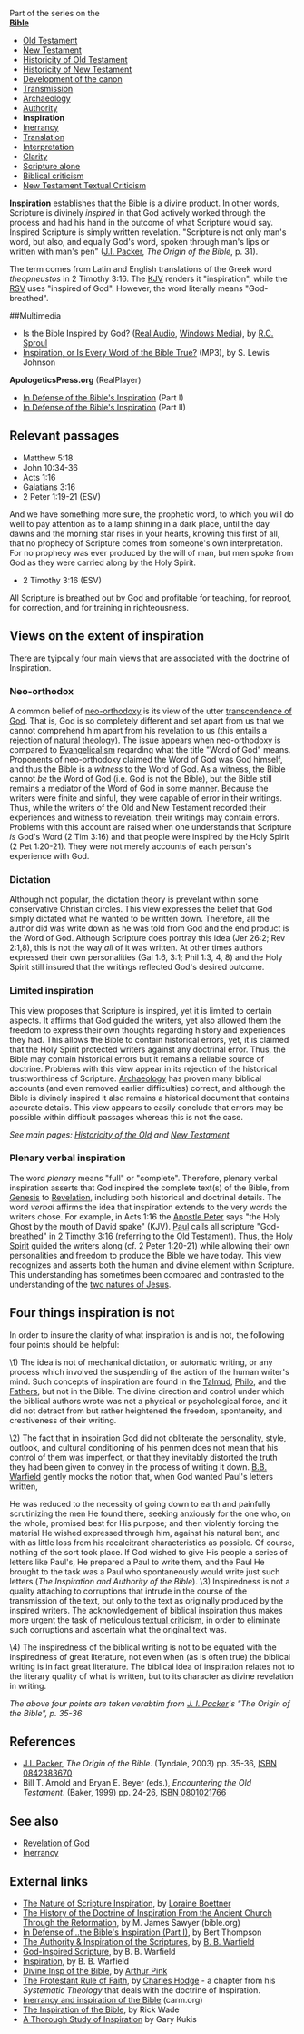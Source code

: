 Part of the series on the  
**[Bible](Bible "Bible")**
-   [Old Testament](Old_Testament "Old Testament")
-   [New Testament](New_Testament "New Testament")
-   [Historicity of Old Testament](Historicity_of_the_Old_Testament "Historicity of the Old Testament")
-   [Historicity of New Testament](Historicity_of_the_New_Testament "Historicity of the New Testament")
-   [Development of the canon](Development_of_the_canon "Development of the canon")
-   [Transmission](Transmission_of_the_Bible "Transmission of the Bible")
-   [Archaeology](Biblical_archaeology "Biblical archaeology")
-   [Authority](Authority_of_the_Bible "Authority of the Bible")
-   **Inspiration**
-   [Inerrancy](Inerrancy_of_the_Bible "Inerrancy of the Bible")
-   [Translation](Translation_of_the_Bible "Translation of the Bible")
-   [Interpretation](Interpretation_of_the_Bible "Interpretation of the Bible")
-   [Clarity](Clarity_of_Scripture "Clarity of Scripture")
-   [Scripture alone](Scripture_alone "Scripture alone")
-   [Biblical criticism](Biblical_criticism "Biblical criticism")
-   [New Testament Textual Criticism](New_Testament_Textual_Criticism "New Testament Textual Criticism")

**Inspiration** establishes that the [Bible](Bible "Bible") is a
divine product. In other words, Scripture is divinely *inspired* in
that God actively worked through the process and had his hand in
the outcome of what Scripture would say. Inspired Scripture is
simply written revelation. "Scripture is not only man's word, but
also, and equally God's word, spoken through man's lips or written
with man's pen" ([J.I. Packer](J.I._Packer "J.I. Packer"),
*The Origin of the Bible*, p. 31).

The term comes from Latin and English translations of the Greek
word *theopneustos* in 2 Timothy 3:16. The [KJV](KJV "KJV") renders
it "inspiration", while the [RSV](RSV "RSV") uses "inspired of
God". However, the word literally means "God-breathed".

##Multimedia

-   Is the Bible Inspired by God?
    ([Real Audio](http://broadcast.ligonier.org/playlists/rym20051026.m3u),
    [Windows Media](http://broadcast.ligonier.org/playlists/rym20051026.asx)),
    by [R.C. Sproul](R.C._Sproul "R.C. Sproul")
-   [Inspiration, or Is Every Word of the Bible True?](http://www.believerschapeldallas.org/audio/slj-69_systematic-theology/006_SLJ_69_32K.mp3)
    (MP3), by S. Lewis Johnson

**ApologeticsPress.org** (RealPlayer)

-   [In Defense of the Bible's Inspiration](http://www.apologeticspress.org/audio/rsf1-l08.rm)
    (Part I)
-   [In Defense of the Bible's Inspiration](http://www.apologeticspress.org/audio/rsf1-l09.rm)
    (Part II)

## Relevant passages

-   Matthew 5:18
-   John 10:34-36
-   Acts 1:16
-   Galatians 3:16
-   2 Peter 1:19-21 (ESV)

And we have something more sure, the prophetic word, to which you
will do well to pay attention as to a lamp shining in a dark place,
until the day dawns and the morning star rises in your hearts,
knowing this first of all, that no prophecy of Scripture comes from
someone's own interpretation. For no prophecy was ever produced by
the will of man, but men spoke from God as they were carried along
by the Holy Spirit.
-   2 Timothy 3:16 (ESV)

All Scripture is breathed out by God and profitable for teaching,
for reproof, for correction, and for training in righteousness.
## Views on the extent of inspiration

There are tyipcally four main views that are associated with the
doctrine of Inspiration.

### Neo-orthodox

A common belief of [neo-orthodoxy](Neo-orthodoxy "Neo-orthodoxy")
is its view of the utter
[transcendence of God](Transcendence_of_God "Transcendence of God").
That is, God is so completely different and set apart from us that
we cannot comprehend him apart from his revelation to us (this
entails a rejection of
[natural theology](Natural_theology "Natural theology")). The issue
appears when neo-orthodoxy is compared to
[Evangelicalism](Evangelicalism "Evangelicalism") regarding what
the title "Word of God" means. Proponents of neo-orthodoxy claimed
the Word of God was God himself, and thus the Bible is a *witness*
to the Word of God. As a witness, the Bible cannot *be* the Word of
God (i.e. God is not the Bible), but the Bible still remains a
mediator of the Word of God in some manner. Because the writers
were finite and sinful, they were capable of error in their
writings. Thus, while the writers of the Old and New Testament
recorded their experiences and witness to revelation, their
writings may contain errors. Problems with this account are raised
when one understands that Scripture *is* God's Word (2 Tim 3:16)
and that people were inspired by the Holy Spirit (2 Pet 1:20-21).
They were not merely accounts of each person's experience with
God.

### Dictation

Although not popular, the dictation theory is prevelant within some
conservative Christian circles. This view expresses the belief that
God simply dictated what he wanted to be written down. Therefore,
all the author did was write down as he was told from God and the
end product is the Word of God. Although Scripture does portray
this idea (Jer 26:2; Rev 2:1,8), this is not the way *all* of it
was written. At other times authors expressed their own
personalities (Gal 1:6, 3:1; Phil 1:3, 4, 8) and the Holy Spirit
still insured that the writings reflected God's desired outcome.

### Limited inspiration

This view proposes that Scripture is inspired, yet it is limited to
certain aspects. It affirms that God guided the writers, yet also
allowed them the freedom to express their own thoughts regarding
history and experiences they had. This allows the Bible to contain
historical errors, yet, it is claimed that the Holy Spirit
protected writers against any doctrinal error. Thus, the Bible may
contain historical errors but it remains a reliable source of
doctrine. Problems with this view appear in its rejection of the
historical trustworthiness of Scripture.
[Archaeology](Biblical_archaeology "Biblical archaeology") has
proven many biblical accounts (and even removed earlier
difficulties) correct, and although the Bible is divinely inspired
it also remains a historical document that contains accurate
details. This view appears to easily conclude that errors may be
possible within difficult passages whereas this is not the case.

*See main pages: [Historicity of the Old](Historicity_of_the_Old_Testament "Historicity of the Old Testament") and [New Testament](Historicity_of_the_New_Testament "Historicity of the New Testament")*
### Plenary verbal inspiration

The word *plenary* means "full" or "complete". Therefore, plenary
verbal inspiration asserts that God inspired the complete text(s)
of the Bible, from [Genesis](Genesis "Genesis") to
[Revelation](Book_of_Revelation "Book of Revelation"), including
both historical and doctrinal details. The word *verbal* affirms
the idea that inspiration extends to the very words the writers
chose. For example, in Acts 1:16 the [Apostle Peter](Peter "Peter")
says "the Holy Ghost by the mouth of David spake" (KJV).
[Paul](Paul "Paul") calls all scripture "God-breathed" in
[2 Timothy 3:16](2_Timothy_3#16 "2 Timothy 3") (referring to the
Old Testament). Thus, the [Holy Spirit](Holy_Spirit "Holy Spirit")
guided the writers along (cf. 2 Peter 1:20-21) while allowing their
own personalities and freedom to produce the Bible we have today.
This view recognizes and asserts both the human and divine element
within Scripture. This understanding has sometimes been compared
and contrasted to the understanding of the
[two natures of Jesus](Two_natures_of_Jesus "Two natures of Jesus").

## Four things inspiration is not

In order to insure the clarity of what inspiration is and is not,
the following four points should be helpful:

\1) The idea is not of mechanical dictation, or automatic writing,
 or any process which involved the suspending of the action of the
 human writer's mind. Such concepts of inspiration are found in the
 [Talmud](Talmud "Talmud"),
 [Philo](index.php?title=Philo&action=edit&redlink=1 "Philo (page does not exist)"),
 and the [Fathers](Early_church_fathers "Early church fathers"), but
 not in the Bible. The divine direction and control under which the
 biblical authors wrote was not a physical or psychological force,
 and it did not detract from but rather heightened the freedom,
 spontaneity, and creativeness of their writing.

\2) The fact that in inspiration God did not obliterate the
 personality, style, outlook, and cultural conditioning of his
 penmen does not mean that his control of them was imperfect, or
 that they inevitably distorted the truth they had been given to
 convey in the process of writing it down.
 [B.B. Warfield](B.B._Warfield "B.B. Warfield") gently mocks the
 notion that, when God wanted Paul's letters written,

He was reduced to the necessity of going down to earth and
painfully scrutinizing the men He found there, seeking anxiously
for the one who, on the whole, promised best for His purpose; and
then violently forcing the material He wished expressed through
him, against his natural bent, and with as little loss from his
recalcitrant characteristics as possible. Of course, nothing of the
sort took place. If God wished to give His people a series of
letters like Paul's, He prepared a Paul to write them, and the Paul
He brought to the task was a Paul who spontaneously would write
just such letters (*The Inspiration and Authority of the Bible*).
\3) Inspiredness is not a quality attaching to corruptions that
 intrude in the course of the transmission of the text, but only to
 the text as originally produced by the inspired writers. The
 acknowledgement of biblical inspiration thus makes more urgent the
 task of meticulous
 [textual criticism](Textual_Criticism "Textual Criticism"), in
 order to eliminate such corruptions and ascertain what the original
 text was.

\4) The inspiredness of the biblical writing is not to be equated
 with the inspiredness of great literature, not even when (as is
 often true) the biblical writing is in fact great literature. The
 biblical idea of inspiration relates not to the literary quality of
 what is written, but to its character as divine revelation in
 writing.

*The above four points are taken verabtim from [J. I. Packer](J._I._Packer "J. I. Packer")'s "The Origin of the Bible", p. 35-36*
## References

-   [J.I. Packer](J.I._Packer "J.I. Packer"),
    *The Origin of the Bible*. (Tyndale, 2003) pp. 35-36,
    [ISBN 0842383670](http://www.theopedia.com/Special:BookSources/0842383670)
-   Bill T. Arnold and Bryan E. Beyer (eds.),
    *Encountering the Old Testament*. (Baker, 1999) pp. 24-26,
    [ISBN 0801021766](http://www.theopedia.com/Special:BookSources/0801021766)

## See also

-   [Revelation of God](Revelation_of_God "Revelation of God")
-   [Inerrancy](Inerrancy "Inerrancy")

## External links

-   [The Nature of Scripture Inspiration](http://www.caledonianfire.org/caledonianfire/Boettner/scripture/bible1.htm),
    by [Loraine Boettner](Loraine_Boettner "Loraine Boettner")
-   [The History of the Doctrine of Inspiration From the Ancient Church Through the Reformation](http://www.bible.org/page.asp?page_id=688),
    by M. James Sawyer (bible.org)
-   [In Defense of...the Bible's Inspiration (Part I)](http://www.apologeticspress.org/articles/2466),
    by Bert Thompson
-   [The Authority & Inspiration of the Scriptures](http://homepage.mac.com/shanerosenthal/reformationink/bbwauthority.htm),
    by [B. B. Warfield](B._B._Warfield "B. B. Warfield")
-   [God-Inspired Scripture](http://www.aomin.org/THEOPNEU.html),
    by B. B. Warfield
-   [Inspiration](http://www.bible-researcher.com/warfield3.html),
    by B. B. Warfield
-   [Divine Insp of the Bible](http://www.ccel.org/ccel/pink/inspiration.toc.html),
    by [Arthur Pink](Arthur_Pink "Arthur Pink")
-   [The Protestant Rule of Faith](http://www.dabar.org/Theology/Hodge/HodgeV1/Int_C06.htm),
    by [Charles Hodge](Charles_Hodge "Charles Hodge") - a chapter from
    his *Systematic Theology* that deals with the doctrine of
    Inspiration.
-   [Inerrancy and inspiration of the Bible](http://www.carm.org/evidence/inspiration.htm)
    (carm.org)
-   [The Inspiration of the Bible](http://www.leaderu.com/orgs/probe/docs/inspiration.html),
    by Rick Wade
-   [A Thorough Study of Inspiration](http://kukis.org/Inspiration/StudyInspiration.htm#Biblical%20Claims%20for%20Inspiration)
    by Gary Kukis



